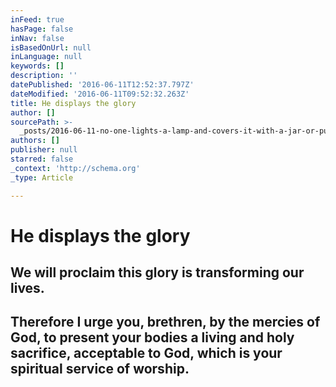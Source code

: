 ```yaml
---
inFeed: true
hasPage: false
inNav: false
isBasedOnUrl: null
inLanguage: null
keywords: []
description: ''
datePublished: '2016-06-11T12:52:37.797Z'
dateModified: '2016-06-11T09:52:32.263Z'
title: He displays the glory
author: []
sourcePath: >-
  _posts/2016-06-11-no-one-lights-a-lamp-and-covers-it-with-a-jar-or-puts-it-und.md
authors: []
publisher: null
starred: false
_context: 'http://schema.org'
_type: Article

---
```

# He displays the glory

## We will proclaim this glory is transforming our lives.

## Therefore I urge you, brethren, by the mercies of God, to present your bodies a living and holy sacrifice, acceptable to God, which is your spiritual service of worship.